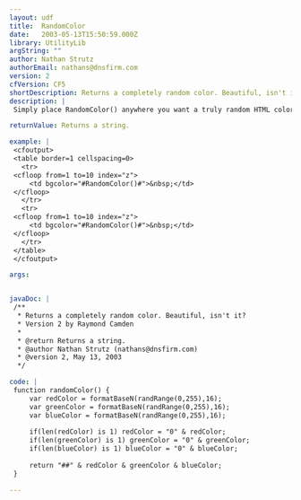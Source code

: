 ```yaml
---
layout: udf
title:  RandomColor
date:   2003-05-13T15:50:59.000Z
library: UtilityLib
argString: ""
author: Nathan Strutz
authorEmail: nathans@dnsfirm.com
version: 2
cfVersion: CF5
shortDescription: Returns a completely random color. Beautiful, isn't it?
description: |
 Simply place RandomColor() anywhere you want a truly random HTML color. Fun for the whole family!

returnValue: Returns a string.

example: |
 <cfoutput>
 <table border=1 cellspacing=0>
   <tr>
 <cfloop from=1 to=10 index="z">
     <td bgcolor="#RandomColor()#">&nbsp;</td>
 </cfloop>
   </tr>
   <tr>
 <cfloop from=1 to=10 index="z">
     <td bgcolor="#RandomColor()#">&nbsp;</td>
 </cfloop>
   </tr>
 </table>
 </cfoutput>

args:


javaDoc: |
 /**
  * Returns a completely random color. Beautiful, isn't it?
  * Version 2 by Raymond Camden
  * 
  * @return Returns a string. 
  * @author Nathan Strutz (nathans@dnsfirm.com) 
  * @version 2, May 13, 2003 
  */

code: |
 function randomColor() {
     var redColor = formatBaseN(randRange(0,255),16);
     var greenColor = formatBaseN(randRange(0,255),16);
     var blueColor = formatBaseN(randRange(0,255),16);
     
     if(len(redColor) is 1) redColor = "0" & redColor;
     if(len(greenColor) is 1) greenColor = "0" & greenColor;
     if(len(blueColor) is 1) blueColor = "0" & blueColor;
 
     return "##" & redColor & greenColor & blueColor;
 }

---
```


